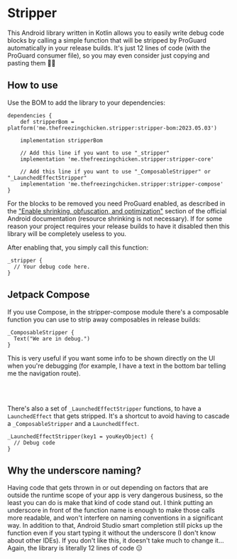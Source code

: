 # Stripper
This Android library written in Kotlin allows you to easily write debug code blocks by calling a simple function that will be stripped by ProGuard automatically in your release builds.
It's just 12 lines of code (with the ProGuard consumer file), so you may even consider just copying and pasting them 🤷‍♂️

## How to use
Use the BOM to add the library to your dependencies:
```
dependencies {
    def stripperBom = platform('me.thefreezingchicken.stripper:stripper-bom:2023.05.03')

    implementation stripperBom

    // Add this line if you want to use "_stripper"
    implementation 'me.thefreezingchicken.stripper:stripper-core'

    // Add this line if you want to use "_ComposableStripper" or "_LaunchedEffectStripper"
    implementation 'me.thefreezingchicken.stripper:stripper-compose'
}
```

For the blocks to be removed you need ProGuard enabled, as described in the ["Enable shrinking, obfuscation, and optimization"](https://developer.android.com/build/shrink-code#enable) section of the official Android documentation (resource shrinking is not necessary). If for some reason your project requires your release builds to have it disabled then this library will be completely useless to you.

After enabling that, you simply call this function:
```
_stripper {
  // Your debug code here.
}
```

## Jetpack Compose
If you use Compose, in the stripper-compose module there's a composable function you can use to strip away composables in release builds:
```
_ComposableStripper {
  Text("We are in debug.")
}
```

This is very useful if you want some info to be shown directly on the UI when you're debugging (for example, I have a text in the bottom bar telling me the navigation route).

<br>
<br>

There's also a set of `_LaunchedEffectStripper` functions, to have a `LaunchedEffect` that gets stripped. It's a shortcut to avoid having to cascade a `_ComposableStripper` and a `LaunchedEffect`.
```
_LaunchedEffectStripper(key1 = youKeyObject) {
  // Debug code
}
```

## Why the underscore naming?
Having code that gets thrown in or out depending on factors that are outside the runtime scope of your app is very dangerous business, so the least you can do is make that kind of code stand out. I think putting an underscore in front of the function name is enough to make those calls more readable, and won't interfere on naming conventions in a significant way. In addition to that, Android Studio smart completion still picks up the function even if you start typing it without the underscore (I don't know about other IDEs).
If you don't like this, it doesn't take much to change it... Again, the library is literally 12 lines of code 😑
